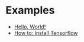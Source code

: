 # Examples

- [Hello, World!][hello]
- [How to: Install Tensorflow][tensorflow]

[hello]: examples/hello/README.md
[tensorflow]: examples/tensorflow/README.md

<!-- END -->
